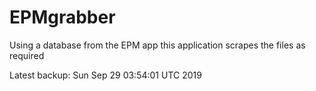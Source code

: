 # EPMgrabber
Using a database from the EPM app this application scrapes the files as required


Latest backup: Sun Sep 29 03:54:01 UTC 2019

